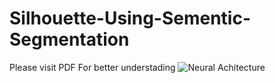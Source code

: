 # Silhouette-Using-Sementic-Segmentation
Please visit PDF For better understading
![Neural Achitecture](https://drive.google.com/open?id=1n47lTObznt6IQsa1ELuCxJqo7pOLMH7T)

